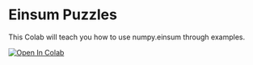 # Einsum Puzzles

This Colab will teach you how to use numpy.einsum through examples.

[![Open In Colab](https://colab.research.google.com/assets/colab-badge.svg)](https://colab.research.google.com/github/ryebreado/einsum-puzzles/blob/main/einsum-puzzles.ipynb)
